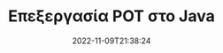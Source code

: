 ---
############################# Static ############################
layout: "auto-gen-editor"
date: 2022-11-09T21:38:24
draft: false
otherformats: doc docx docm dotx xls xlsx xlsm ppt pptx pptm mobi epub html mhtml txt xml csv rtf odt msg

############################# Head ############################
head_title: "POT Επεξεργαστής — Επεξεργασία POT στο Java"
head_description: "Πώς να επεξεργαστείτε το POT στο Java χρησιμοποιώντας μερικές γραμμές κώδικα; Χρησιμοποιήστε τα API επεξεργασίας εγγράφων του GroupDocs για να επεξεργαστείτε, να ενημερώσετε και να αποθηκεύσετε 30+ μορφές αρχείων."

############################# Header ############################
title: "Επεξεργασία POT στο Java"
description: "Αποτελεσματική και ισχυρή επεξεργασία POT χρησιμοποιώντας την πλευρά του διακομιστή GroupDocs.Editor για API Java, χωρίς τη χρήση λογισμικού όπως η Microsoft ή το Open Office."
bg_image: "https://cms.admin.containerize.com/templates/aspose/App_Themes/V3/images/bg/header1.png"
bg_overlay: false
button:
    enable: true
    icon: "fas fa-arrow-down"
    label: "Κατεβάστε δωρεάν δοκιμή"
    link: "https://downloads.groupdocs.com/editor/java"

############################# SubMenu ############################
submenu:
    enable: true

    left:
        img_alt: "GroupDocs.Editor for Java"
        image: "https://cms.admin.containerize.com/templates/groupdocs/images/product-logos/90x90-noborder/groupdocs-editor-java.png"
        product: "GroupDocs.Editor"
        platform: "Java"

    middle:
        button:

            # button loop
            - link: "https://apireference.groupdocs.com/editor/java"
              text: "Αναφορά API"

            # button loop
            - link: "https://github.com/groupdocs-editor"
              text: "Παραδείγματα κώδικα"

            # button loop
            - link: "https://products.groupdocs.app/editor/family"
              text: "Live Demos"

            # button loop
            - link: "https://purchase.groupdocs.com/pricing/editor/java"
              text: "Τιμολόγηση"

    right:
        link_download: "https://downloads.groupdocs.com/editor"
        link_learn: "https://docs.groupdocs.com/editor/java"
        link_buy: "https://purchase.groupdocs.com"

############################# About ############################
about:
    enable: true
    title: "Σχετικά με το API GroupDocs.Editor for Java"
    content: |
        Το [GroupDocs.Editor for Java](/el/editor/java/) Το API είναι μια σωστή επιλογή για την επεξεργασία εγγράφων και παρουσιάσεων του Microsoft Word, Excel, PowerPoint, Open Office. Το GroupDocs.Editor είναι ένα αυτόνομο API που είναι κατάλληλο για συστήματα διακομιστή και back-end όπου απαιτείται υψηλή απόδοση. Δεν εξαρτάται από κανένα λογισμικό όπως η Microsoft ή το Open Office.

############################# Steps ############################
steps:
    enable: true
    title_left: "Βήματα για την επεξεργασία του POT στο Java"
    content_left: |
        Το [GroupDocs.Editor for Java](/el/editor/java/) παρέχει έναν εύκολο και απλό τρόπο για τους προγραμματιστές να επεξεργάζονται τα αρχεία POT χρησιμοποιώντας μερικές γραμμές κώδικα.
        * Δημιουργήστε μια παρουσία της κλάσης "Editor" με υποχρεωτική διαδρομή αρχείου ή ροή byte και προαιρετική κατηγορία "PresentationLoadOptions" και φορτώστε το αρχείο POT
        * Δημιουργήστε και ορίστε την παρουσία κλάσης "PresentationEditOptions" για τη μορφή αρχείου POT
        * Καλέστε τη μέθοδο `Editor.Edit()` και αποκτήστε έγγραφο POT σε μορφή HTML που είναι εύκολα επεξεργάσιμο με οποιοδήποτε πρόγραμμα επεξεργασίας WYSIWYG.
        * Καλέστε τη μέθοδο "Editor.Save()" και αποθηκεύστε το επεξεργασμένο αρχείο POT χρησιμοποιώντας την κλάση "PresentationSaveOptions"

        
    title_right: "Απαιτήσεις συστήματος"
    content_right: |
        Μια βασική επεξεργασία εγγράφων με τα API του GroupDocs.Editor for Java μπορεί να γίνει εφαρμόζοντας μερικά εύκολα βήματα. Τα API μας υποστηρίζονται σε όλες τις μεγάλες πλατφόρμες και λειτουργικά συστήματα. Πριν εκτελέσετε τον παρακάτω κώδικα, βεβαιωθείτε ότι έχετε εγκαταστήσει τις ακόλουθες προϋποθέσεις στο σύστημά σας.

        * Λειτουργικά συστήματα: Microsoft Windows, Linux, MacOS
        * Περιβάλλοντα Ανάπτυξης: NetBeans, IntelliJ IDEA, Eclipse
        * πλαίσια: Java 7 (1.7) and above
        * Λήψη της πιο πρόσφατης έκδοσης του GroupDocs.Editor for Java από το [Maven](https://repository.groupdocs.com/editor/)
        
    code: |        
        ```java
        // Load the POT file into Editor with the optional PresentationLoadOptions
        Editor editor = new Editor("source.pot", new PresentationLoadOptions());

        // Create and adjust the edit options
        PresentationEditOptions editOptions = new PresentationEditOptions();
        editOptions.setSlideNumber(1);//select a slide to edit

        // Open input POT document for edit — obtain an intermediate document, that can be edited
        EditableDocument beforeEdit = editor.edit(editOptions);

        // Grab POT document content and associated resources from editable document
        string content = beforeEdit.getEmbeddedHtml();

        // Send the content to WYSIWYG-editor, edit it there, and send edited content back to the server-side
        // This step simulates a such operation
        string updatedContent = content.replace("Title", "Edited Title");

        // Grab edited content and resources from WYSIWYG-editor and create a new EditableDocument instance from it
        EditableDocument afterEdit = EditableDocument.fromMarkup(updatedContent, null);

        // Create a save options and select a desired output format
        PresentationSaveOptions saveOptions = new PresentationSaveOptions(PresentationFormats.Pot);

        // Save edited POT document to the file
        editor.save(afterEdit, "edited.pot", saveOptions);
        ```
        
############################# Demos ############################
demos:
    enable: true
    title: "POT Ζωντανές επιδείξεις επεξεργασίας"
    content: |
        Επεξεργαστείτε το POT τώρα, μεταβαίνοντας στον ιστότοπο [GroupDocs.Editor Live Demos](https://products.groupdocs.app/editor/family).
        Η ζωντανή επίδειξη έχει τα ακόλουθα πλεονεκτήματα
        
############################# More Formats ############################
more_formats:
    enable: true
    title: "Άλλοι υποστηριζόμενοι συντάκτες"
    content: |
        Μπορείτε επίσης να επεξεργαστείτε άλλες μορφές αρχείων. Δείτε την πλήρη λίστα παρακάτω.


############################# Back to top ###############################
back_to_top:
    enable: true
---
